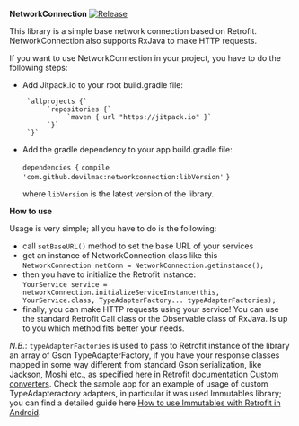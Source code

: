 **NetworkConnection**
[![Release](https://jitpack.io/v/devilmac/networkconnection.svg)](https://jitpack.io/#devilmac/networkconnection)

This library is a simple base network connection based on Retrofit.
NetworkConnection also supports RxJava to make HTTP requests.

If you want to use NetworkConnection in your project, you have to do the following steps:

* Add Jitpack.io to your root build.gradle file:

	   `allprojects {`
            `repositories {`
			     `maven { url "https://jitpack.io" }`
			`}`
	   `}`

* Add the gradle dependency to your app build.gradle file:

    `dependencies {`
        `compile 'com.github.devilmac:networkconnection:libVersion'`
    `}`

    where `libVersion` is the latest version of the library.

**How to use**

Usage is very simple; all you have to do is the following:  
* call `setBaseURL()` method to set the base URL of your services  
* get an instance of NetworkConnection class like this  
        `NetworkConnection netConn = NetworkConnection.getinstance();`  
* then you have to initialize the Retrofit instance:  
        `YourService service = networkConnection.initializeServiceInstance(this, YourService.class, TypeAdapterFactory... typeAdapterFactories);`  
* finally, you can make HTTP requests using your service! You can use the standard Retrofit Call<T> class or the Observable<T> class of RxJava. Is up to you which method fits better your needs.

*N.B.*: `typeAdapterFactories` is used to pass to Retrofit instance of the library an array of Gson TypeAdapterFactory, if you have your response classes mapped in some way different from standard Gson serialization, like Jackson, Moshi etc., as specified here in Retrofit documentation [Custom converters](http://square.github.io/retrofit/#restadapter-configuration). Check the sample app for an example of usage of custom TypeAdapteractory adapters, in particular it was used Immutables library; you can find a detailed guide here [How to use Immutables with Retrofit in Android](https://medium.com/@fedecola/how-to-use-immutables-with-retrofit-in-android-dde4237deb4f).
